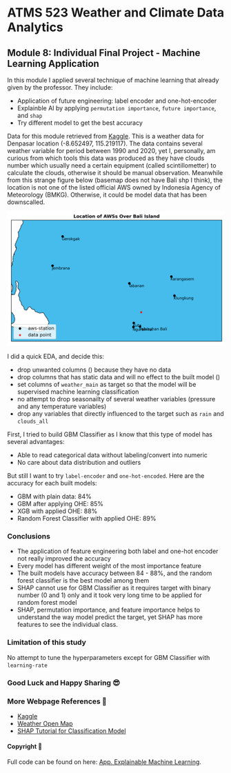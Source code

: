 # ATMS 523 Weather and Climate Data Analytics 

## Module 8: Individual Final Project - Machine Learning Application

In this module I applied several technique of machine learning that already given by the professor. They include:
- Application of future engineering: label encoder and one-hot-encoder
- Explainble AI by applying `permutation importance`, `future importance`, and `shap`
- Try different model to get the best accuracy

Data for this module retrieved from [Kaggle](https://www.kaggle.com/datasets/23b74415cd4bf90d80ee0066d865c9a11688abaf67d0bed1fe853b1f35c06416/code). This is a weather data for Denpasar location (-8.652497, 115.219117). The data contains several weather variable for period  between 1990 and 2020, yet I, personally, am curious from which tools this data was produced as they have clouds number which usually need a certain equipment (called scintillometter) to calculate the clouds, otherwise it should be manual observation. Meanwhile from this strange figure below (basemap does not have Bali shp I think), the location is not one of the listed official AWS owned by Indonesia Agency of Meteorology (BMKG). Otherwise, it could be model data that has been downscalled. 

![states](./figures/output.png)

I did a quick EDA, and decide this:
- drop unwanted columns () because they have no data
- drop columns that has static data and will no effect to the built model ()
- set columns of `weather_main` as target so that the model will be supervised machine learning classification
- no attempt to drop seasonailty of several weather variables (pressure and any temperature variables)
- drop any variables that directly influenced to the target such as `rain` and `clouds_all`

First, I tried to build GBM Classifier as I know that this type of model has several advantages:
- Able to read categorical data without labeling/convert into numeric
- No care about data distribution and outliers

But still I want to try `label-encoder` and `one-hot-encoded`. Here are the accuracy for each built models:
- GBM with plain data: 84%
- GBM after applying OHE: 85% 
- XGB with applied OHE: 88%
- Random Forest Classifier with applied OHE: 89%

### Conclusions
- The application of feature engineering both label and one-hot encoder not really improved the accuracy
- Every model has different weight of the most importance feature
- The built models have accuracy between 84 - 88%, and the random forest classifier is the best model among them
- SHAP cannot use for GBM Classifier as it requires target with binary number (0 and 1) only and it took very long time to be applied for random forest model
- SHAP, permutation importance, and feature importance helps to understand the way model predict the target, yet SHAP has more features to see the individual class.

### Limitation of this study
No attempt to tune the hyperparameters except for GBM Classifier with `learning-rate`

### Good Luck and Happy Sharing :sunglasses: 

### More Webpage References :page_facing_up: 
- [Kaggle](https://www.kaggle.com/datasets/23b74415cd4bf90d80ee0066d865c9a11688abaf67d0bed1fe853b1f35c06416/code)
- [Weather Open Map](https://www.openweathermap.org/)
- [SHAP Tutorial for Classification Model](https://www.kaggle.com/code/ritzig/classification-feature-selection-shap-tutorial)

#### Copyright :mega: 

Full code can be found on here: [App. Explainable Machine Learning](https://github.com/atmsillinois/feature-engineering-and-xai-fsari2/blob/main/HW06_Fitria.ipynb). 



